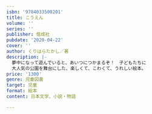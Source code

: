 ```yaml
---
isbn: '9784033500201'
title: こうえん
volume: ''
series: ''
publisher: 偕成社
pubdate: '2020-04-22'
cover: ''
author: くりはらたかし／著
description: |-
  夢中になって遊んでいると、あいつにつかまるぞ！　子どもたちに
  大人気の公園を舞台にした、楽しくて、こわくて、うれしい絵本。
price: '1300'
genre: 児童図書
target: 児童
format: 絵本
content: 日本文学、小説・物語

---
```

